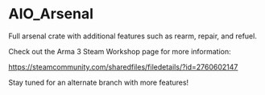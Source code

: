 # AIO_Arsenal
Full arsenal crate with additional features such as rearm, repair, and refuel.

Check out the Arma 3 Steam Workshop page for more information:

https://steamcommunity.com/sharedfiles/filedetails/?id=2760602147

Stay tuned for an alternate branch with more features!
